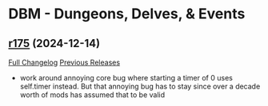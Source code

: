 # DBM - Dungeons, Delves, & Events

## [r175](https://github.com/DeadlyBossMods/DBM-Dungeons/tree/r175) (2024-12-14)
[Full Changelog](https://github.com/DeadlyBossMods/DBM-Dungeons/compare/r174...r175) [Previous Releases](https://github.com/DeadlyBossMods/DBM-Dungeons/releases)

- work around annoying core bug where starting a timer of 0 uses self.timer instead. But that annoying bug has to stay since over a decade worth of mods has assumed that to be valid  
